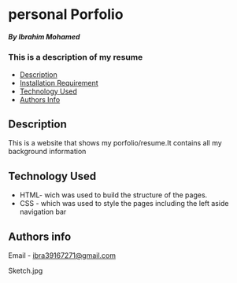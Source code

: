 # personal Porfolio

##### By Ibrahim Mohamed
### This is a description of my resume


+ [Description](#description)
+ [Installation Requirement](#Installation)
+ [Technology Used](#technology-used)
+ [Authors Info](#author-Info)


## Description
<p>This is a website that shows my porfolio/resume.It contains all my background information

## Technology Used
* HTML- wich was used to build the structure of the pages.
* CSS - which was used to style the pages including the left aside navigation bar
## Authors info
Email - ibra39167271@gmail.com

Sketch.jpg
